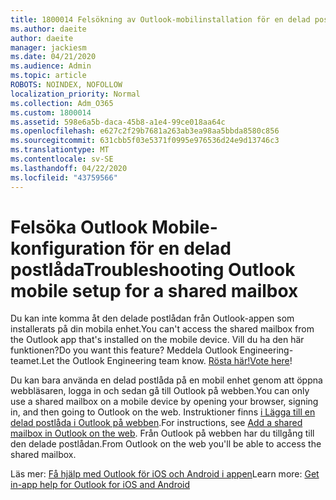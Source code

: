 ```yaml
---
title: 1800014 Felsökning av Outlook-mobilinstallation för en delad postlåda
ms.author: daeite
author: daeite
manager: jackiesm
ms.date: 04/21/2020
ms.audience: Admin
ms.topic: article
ROBOTS: NOINDEX, NOFOLLOW
localization_priority: Normal
ms.collection: Adm_O365
ms.custom: 1800014
ms.assetid: 598e6a5b-daca-45b8-a1e4-99ce018aa64c
ms.openlocfilehash: e627c2f29b7681a263ab3ea98aa5bbda8580c856
ms.sourcegitcommit: 631cbb5f03e5371f0995e976536d24e9d13746c3
ms.translationtype: MT
ms.contentlocale: sv-SE
ms.lasthandoff: 04/22/2020
ms.locfileid: "43759566"
---
```

# <a name="troubleshooting-outlook-mobile-setup-for-a-shared-mailbox"></a><span data-ttu-id="c9090-102">Felsöka Outlook Mobile-konfiguration för en delad postlåda</span><span class="sxs-lookup"><span data-stu-id="c9090-102">Troubleshooting Outlook mobile setup for a shared mailbox</span></span>

<span data-ttu-id="c9090-103">Du kan inte komma åt den delade postlådan från Outlook-appen som installerats på din mobila enhet.</span><span class="sxs-lookup"><span data-stu-id="c9090-103">You can't access the shared mailbox from the Outlook app that's installed on the mobile device.</span></span> <span data-ttu-id="c9090-104">Vill du ha den här funktionen?</span><span class="sxs-lookup"><span data-stu-id="c9090-104">Do you want this feature?</span></span> <span data-ttu-id="c9090-105">Meddela Outlook Engineering-teamet.</span><span class="sxs-lookup"><span data-stu-id="c9090-105">Let the Outlook Engineering team know.</span></span> <span data-ttu-id="c9090-106">[Rösta här!](https://go.microsoft.com/fwlink/?linked=862116)</span><span class="sxs-lookup"><span data-stu-id="c9090-106">[Vote here](https://go.microsoft.com/fwlink/?linked=862116)!</span></span>
  
<span data-ttu-id="c9090-107">Du kan bara använda en delad postlåda på en mobil enhet genom att öppna webbläsaren, logga in och sedan gå till Outlook på webben.</span><span class="sxs-lookup"><span data-stu-id="c9090-107">You can only use a shared mailbox on a mobile device by opening your browser, signing in, and then going to Outlook on the web.</span></span> <span data-ttu-id="c9090-108">Instruktioner finns [i Lägga till en delad postlåda i Outlook på webben](https://support.office.com/article/add-a-shared-mailbox-to-outlook-on-the-web-98b5a90d-4e38-415d-a030-f09a4cd28207).</span><span class="sxs-lookup"><span data-stu-id="c9090-108">For instructions, see [Add a shared mailbox in Outlook on the web](https://support.office.com/article/add-a-shared-mailbox-to-outlook-on-the-web-98b5a90d-4e38-415d-a030-f09a4cd28207).</span></span> <span data-ttu-id="c9090-109">Från Outlook på webben har du tillgång till den delade postlådan.</span><span class="sxs-lookup"><span data-stu-id="c9090-109">From Outlook on the web you'll be able to access the shared mailbox.</span></span>
  
<span data-ttu-id="c9090-110">Läs mer: [Få hjälp med Outlook för iOS och Android i appen](https://support.office.com/article/Get-in-app-help-for-Outlook-for-iOS-and-Android-218a22d1-9fa5-4889-b689-de1c63493243)</span><span class="sxs-lookup"><span data-stu-id="c9090-110">Learn more: [Get in-app help for Outlook for iOS and Android](https://support.office.com/article/Get-in-app-help-for-Outlook-for-iOS-and-Android-218a22d1-9fa5-4889-b689-de1c63493243)</span></span>
  

